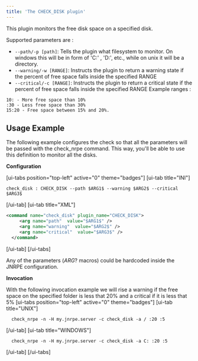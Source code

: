 ```yaml
---
title: 'The CHECK_DISK plugin'
---
```


This plugin monitors the free disk space on a specified disk.

Supported parameters are :

*  `--path/-p [path]`: Tells the plugin what filesystem to monitor. On windows this will be in form of 'C:' , 'D:', etc., while on unix it will be a directory.
*  `--warning/-w [RANGE]`: Instructs the plugin to return a warning state if the percent of free space falls inside the specified RANGE
*  `--critical/-c [RANGE]`: Instructs the plugin to return a critical state if the percent of free space falls inside the specified RANGE
Example ranges :
```
10: - More free space than 10% 
:30 - Less free space than 30%
15:20 - Free space between 15% and 20%.
```

## Usage Example
The following example configures the check so that all the parameters will be passed with the check_nrpe command. This way, you'll be able to use this definition to monitor all the disks.

**Configuration**

[ui-tabs position="top-left" active="0" theme="badges"]
[ui-tab title="INI"]
```
check_disk : CHECK_DISK --path $ARG1$ --warning $ARG2$ --critical $ARG3$
``` 
[/ui-tab]
[ui-tab title="XML"]
```xml
<command name="check_disk" plugin_name="CHECK_DISK">
     <arg name="path"  value="$ARG1$" />
     <arg name="warning"  value="$ARG2$" />
     <arg name="critical"  value="$ARG3$" />
  </command>
```
[/ui-tab]
[/ui-tabs]

Any of the parameters ($ARG?$ macros) could be hardcoded inside the JNRPE configuration.

**Invocation**

With the following invocation example we will rise a warning if the free space on the specified folder is less that 20% and a critical if it is less that 5%
[ui-tabs position="top-left" active="0" theme="badges"]
[ui-tab title="UNIX"]
```
  check_nrpe -n -H my.jnrpe.server -c check_disk -a / :20 :5
```
[/ui-tab]
[ui-tab title="WINDOWS"]
```
  check_nrpe -n -H my.jnrpe.server -c check_disk -a C: :20 :5
```
[/ui-tab]
[/ui-tabs]
